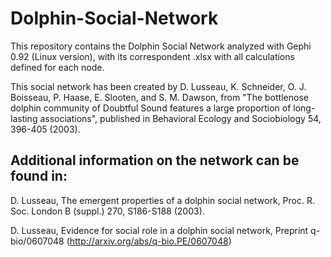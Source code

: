 # Dolphin-Social-Network
This repository contains the Dolphin Social Network analyzed with Gephi 0.92 (Linux version), with its correspondent .xlsx with all calculations defined for each node.

This social network has been created by D. Lusseau, K. Schneider, O. J. Boisseau, P. Haase, E. Slooten, and S. M. Dawson, from "The bottlenose dolphin community of Doubtful Sound features a large proportion of long-lasting associations", published in Behavioral Ecology and Sociobiology 54, 396-405 (2003).

## Additional information on the network can be found in:

  D. Lusseau, The emergent properties of a dolphin social network,
  Proc. R. Soc. London B (suppl.) 270, S186-S188 (2003).

  D. Lusseau, Evidence for social role in a dolphin social network,
  Preprint q-bio/0607048 (http://arxiv.org/abs/q-bio.PE/0607048)
